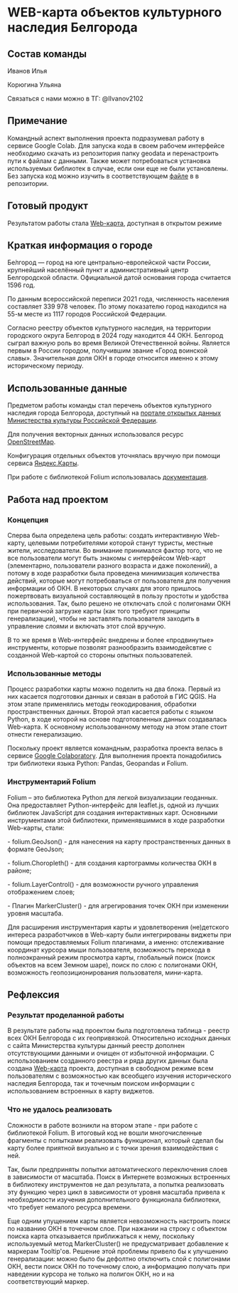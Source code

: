 <h1>WEB-карта объектов культурного наследия Белгорода</h1>
<h2> Состав команды </h2>
  
<p>Иванов Илья</p>
<p>Корюгина Ульяна</p>
<p>Связаться с нами можно в ТГ: @IIvanov2102</p>

<h2> Примечание </h2>

<p> Командный аспект выполнения проекта подразумевал работу в сервисе Google Colab. Для запуска кода в своем рабочем интерфейсе необходимо скачать из репозитория папку geodata и перенастроить пути к файлам с данными. Также может потребоваться установка используемых библиотек в случае, если они еще не были установлены. Без запуска код можно изучить в соответствующем <a href="https://github.com/Eli-trevi/OKN_Belgorod/blob/main/BelGor_OKN.ipynb">файле</a> в в репозитории.</p>

<h2> Готовый продукт </h2>
  
<p> Результатом работы стала <a href="https://eli-trevi.github.io/OKN_Belgorod/">Web-карта</a>, доступная в открытом режиме</p>
  
<h2> Краткая информация о городе </h2>

<p>Бе́лгород — город на юге центрально-европейской части России, крупнейший населённый пункт и административный центр Белгородской области. Официальной датой основания города считается 1596 год.</p>
<p>По данным всероссийской переписи 2021 года, численность населения составляет 339 978 человек. По этому показателю город находился на 55-м месте из 1117 городов Российской Федерации.</p>
<p>Согласно реестру объектов культурного наследия, на территории городского округа Белгород в 2024 году находится 44 ОКН. Белгород сыграл важную роль во время Великой Отечественной войны. Является первым в России городом, получившим звание «Город воинской славы». Значительная доля ОКН в городе относится именно к этому историческому периоду.</p>

<h2> Использованные данные </h2>

<p>Предметом работы команды стал перечень объектов культурного наследия города Белгорода, доступный на <a href="https://opendata.mkrf.ru/opendata/7705851331-egrkn/">портале открытых данных Министерства культуры Российской Федерации</a>.</p>
<p>Для получения векторных данных использовался ресурс <a href="https://www.openstreetmap.org/relation/7790937">OpenStreetMap</a>.</p>
<p>Конфигурация отдельных объектов уточнялась вручную при помощи сервиса <a href="https://yandex.ru/maps/geo/belgorod/53057412/?ll=36.583553%2C50.585990&z=12.25">Яндекс.Карты</a>.</p>
<p>При работе с библиотекой Folium использовалась <a href="https://python-visualization.github.io/folium/latest/user_guide/plugins.html">документация</a>.</p>
<h2> Работа над проектом </h2>

<h3> Концепция </h3>

<p>Сперва была определена цель работы: создать интерактивную Web-карту, целевыми потребителями которой станут туристы, местные жители, исследователи. Во внимание принимался фактор того, что не все пользователи могут быть знакомы с интерфейсом Web-карт (элементарно, пользователи разного возраста и даже поколений), а потому в ходе разработки была проведена минимизация количества действий, которые могут потребоваться от пользователя для получения информации об ОКН. В некоторых случаях для этого пришлось пожертвовать визуальной составляющей в пользу простоты и удобства использования. Так, было решено не отключать слой с полигонами ОКН при первичной загрузке карты (как того требуют принципы генерализации), чтобы не заставлять пользователя заходить в управление слоями и включать этот слой вручную.</p>
<p>В то же время в Web-интерфейс внедрены и более «продвинутые» инструменты, которые позволят разнообразить взаимодейсвтие с созданной Web-картой со стороны опытных пользователей.</p>

<h3> Использованные методы </h3>

<p>Процесс разработки карты можно поделить на два блока. Первый из них касается подготовки данных и связан в работой в ГИС QGIS. На этом этапе применялись методы геокодирования, обработки пространственных данных. Второй этап касается работы с языком Python, в ходе которой на основе подготовленных данных создавалась Web-карта. К основному использованному методу на этом этапе стоит отнести генерализацию.</p>

<p>Поскольку проект является командным, разработка проекта велась в сервисе <a href="https://colab.google/">Google Colaboratory</a>. Для выполнения проекта понадобились три библиотеки языка Python: Pandas, Geopandas и Folium.</p>

<h3> Инструментарий Folium </h3>

<p>Folium – это библиотека Python для легкой визуализации геоданных. Она предоставляет Python-интерфейс для leaflet.js, одной из лучших библиотек JavaScript для создания интерактивных карт. Основными инструментами этой библиотеки, применявшимися в ходе разработки Web-карты, стали:</p> 
<p>- folium.GeoJson() - для нанесения на карту пространственных данных в формате GeoJson;</p> 
<p>- folium.Choropleth() - для создания картограммы количества ОКН в районе;</p>
<p>- folium.LayerControl() - для возможности ручного управления отображением слоев;</p>
<p>- Плагин MarkerCluster() - для агрегирования точек ОКН при изменении уровня масштаба.</p>
<p>Для расширения инструментария карты и удовлетворения (не)детского интереса разработчиков в Web-карту были интегрированы виджеты при помощи предоставляемых Folium плагинами, а именно: отслеживание координат курсора мыши пользователя, возможность перехода в полноэкранный режим просмотра карты, глобальный поиск (поиск объектов на всем Земном шаре), поиск по слою с полигонами ОКН, возможность геопозиционирования пользователя, мини-карта.</p>

<h2> Рефлексия </h2>

<h3> Результат проделанной работы </h3>

<p>В результате работы над проектом была подготовлена таблица - реестр всех ОКН Белгорода с их геопривязкой. Относительно исходных данных с сайта Министерства культуры данный реестр дополнен отсутствующими данными и очищен от избыточной информации. С использованием созданного реестра и ряда других данных была создана <a href="https://eli-trevi.github.io/OKN_Belgorod/">Web-карта</a> проекта, доступная в свободном режиме всем пользователям с возможностью как всеобщего изучения исторического наследия Белгорода, так и точечным поиском информации с использованием встроенных в карту виджетов.</p>

<h3> Что не удалось реализовать </h3>

<p>Сложности в работе возникли на втором этапе - при работе с библиотекой Folium. В итоговый код не вошли многочисленные фрагменты с попытками реализовать функционал, который сделал бы карту более приятной визуально и с точки зрения взаимодействия с ней.</p>

<p>Так, были предприняты попытки автоматического переключения слоев в зависимости от масштаба. Поиск в Интернете возможных встроенных в библиотеку инструментов не дал результата, а попытка реализовать эту функцию через цикл в зависимости от уровня масштаба привела к необходимости изучения дополнительного функционала библиотеки, что требует немалого ресурса времени.</p>
<p>Еще одним упущением карты является невозможность настроить поиск по названию ОКН в точечном слое. При нажании на строку с объектом поиска карта отказывается приближаться к нему, поскольку используемый метод MarkerCluster() не предусматривает добавление к маркерам Tooltip'ов. Решение этой проблемы привело бы к улучшению генерализации: можно было бы дефолтно отключить слой с полигонами ОКН, вести поиск ОКН по точечному слою, а информацию получать при наведении курсора не только на полигон ОКН, но и на соответствующий маркер.</p>
   
   





